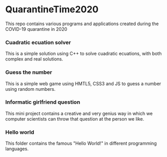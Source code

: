 # QuarantineTime2020
This repo contains various programs and applications created during the COVID-19 quarantine in 2020
### Cuadratic ecuation solver
This is a simple solution using C++ to solve cuadratic ecuations, with both complex and real solutions.
### Guess the number
This is a simple web game using HMTL5, CSS3 and JS to guess a number using random numbers.
### Informatic girlfriend question
This mini project contains a creative and very genius way in which we computer scientists can throw that question at the person we like.
### Hello world
This folder contains the famous "Hello World!" in different programming languages.
